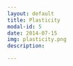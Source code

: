 ```yaml
---
layout: default
title: Plasticity
modal-id: 5
date: 2014-07-15
img: plasticity.png
description: 

---
```


